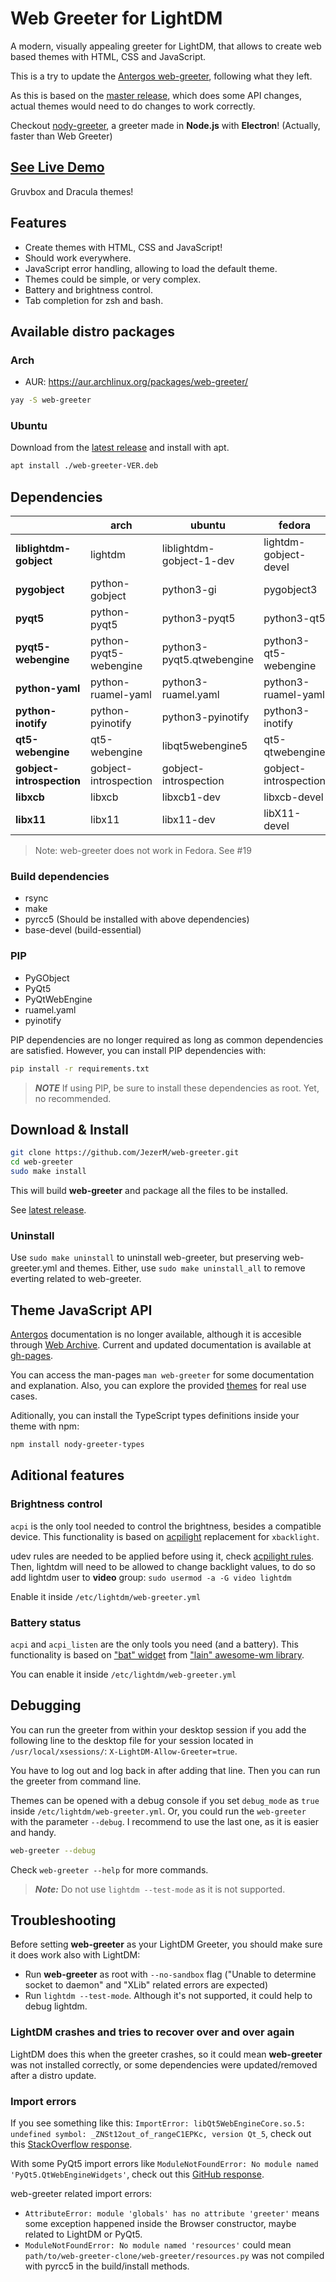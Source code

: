 # Web Greeter for LightDM

A modern, visually appealing greeter for LightDM, that allows to create web based themes with HTML, CSS and JavaScript.

This is a try to update the [Antergos web-greeter](https://github.com/Antergos/web-greeter), following what they left.

As this is based on the [master release](https://github.com/Antergos/web-greeter/tree/master), which does some API changes, actual themes would need to do changes to work correctly.

Checkout [nody-greeter][nody-greeter], a greeter made in **Node.js** with **Electron**! (Actually, faster than Web Greeter)

## [See Live Demo][live_demo]

Gruvbox and Dracula themes!

## Features

-   Create themes with HTML, CSS and JavaScript!
-   Should work everywhere.
-   JavaScript error handling, allowing to load the default theme.
-   Themes could be simple, or very complex.
-   Battery and brightness control.
-   Tab completion for zsh and bash.

## Available distro packages

### Arch

-   AUR: https://aur.archlinux.org/packages/web-greeter/

```sh
yay -S web-greeter
```

### Ubuntu

Download from the [latest release](https://github.com/JezerM/web-greeter/releases/latest) and
install with apt.

```sh
apt install ./web-greeter-VER.deb
```

## Dependencies

|                           | arch                   | ubuntu                    | fedora                | openSUSE               | debian                    |
| ------------------------- | ---------------------- | ------------------------- | --------------------- | ---------------------- | ------------------------- |
| **liblightdm-gobject**    | lightdm                | liblightdm-gobject-1-dev  | lightdm-gobject-devel | liblightdm-gobject-1-0 | liblightdm-gobject-dev    |
| **pygobject**             | python-gobject         | python3-gi                | pygobject3            | python3-gobject        | python3-gi                |
| **pyqt5**                 | python-pyqt5           | python3-pyqt5             | python3-qt5           | python3-qt5            | python3-pyqt5             |
| **pyqt5-webengine**       | python-pyqt5-webengine | python3-pyqt5.qtwebengine | python3-qt5-webengine | python3-qtwebengine    | python3-pyqt5.qtwebengine |
| **python-yaml**           | python-ruamel-yaml     | python3-ruamel.yaml       | python3-ruamel-yaml   | python3-ruamel-yaml    | python3-ruamel.yaml       |
| **python-inotify**        | python-pyinotify       | python3-pyinotify         | python3-inotify       | python3-inotify        | python3-pyinotify         |
| **qt5-webengine**         | qt5-webengine          | libqt5webengine5          | qt5-qtwebengine       | libqt5-qtwebengine     | libqt5webengine5          |
| **gobject-introspection** | gobject-introspection  | gobject-introspection     | gobject-introspection | gobject-introspection  | gobject-introspection     |
| **libxcb**                | libxcb                 | libxcb1-dev               | libxcb-devel          | libxcb                 | libxcb1-dev               |
| **libx11**                | libx11                 | libx11-dev                | libX11-devel          | libx11                 | libx11-dev                |

> Note: web-greeter does not work in Fedora. See #19

### Build dependencies

-   rsync
-   make
-   pyrcc5 (Should be installed with above dependencies)
-   base-devel (build-essential)

### PIP

-   PyGObject
-   PyQt5
-   PyQtWebEngine
-   ruamel.yaml
-   pyinotify

PIP dependencies are no longer required as long as common dependencies are satisfied. However, you
can install PIP dependencies with:

```sh
pip install -r requirements.txt
```

> **_NOTE_** If using PIP, be sure to install these dependencies as root. Yet, no recommended.

## Download & Install

```sh
git clone https://github.com/JezerM/web-greeter.git
cd web-greeter
sudo make install
```

This will build **web-greeter** and package all the files to be installed.

See [latest release][releases].

### Uninstall

Use `sudo make uninstall` to uninstall web-greeter, but preserving web-greeter.yml and themes.
Either, use `sudo make uninstall_all` to remove everting related to web-greeter.

## Theme JavaScript API

[Antergos][antergos] documentation is no longer available, although it is accesible through [Web Archive][webarchive]. Current and updated documentation is available at [gh-pages][gh-pages].

You can access the man-pages `man web-greeter` for some documentation and explanation. Also, you can explore the provided [themes](./themes) for real use cases.

Aditionally, you can install the TypeScript types definitions inside your theme with npm:

```sh
npm install nody-greeter-types
```

## Aditional features

### Brightness control

`acpi` is the only tool needed to control the brightness, besides a compatible device. This functionality is based on [acpilight][acpilight] replacement for `xbacklight`.

udev rules are needed to be applied before using it, check [acpilight rules][acpilight_rules]. Then, lightdm will need to be allowed to change backlight values, to do so add lightdm user to **video** group: `sudo usermod -a -G video lightdm`

Enable it inside `/etc/lightdm/web-greeter.yml`

### Battery status

`acpi` and `acpi_listen` are the only tools you need (and a battery). This functionality is based on ["bat" widget][bat_widget] from ["lain" awesome-wm library][lain].

You can enable it inside `/etc/lightdm/web-greeter.yml`

## Debugging

You can run the greeter from within your desktop session if you add the following line to the desktop file for your session located in `/usr/local/xsessions/`: `X-LightDM-Allow-Greeter=true`.

You have to log out and log back in after adding that line. Then you can run the greeter from command line.

Themes can be opened with a debug console if you set `debug_mode` as `true` inside `/etc/lightdm/web-greeter.yml`. Or, you could run the `web-greeter` with the parameter `--debug`. I recommend to use the last one, as it is easier and handy.

```sh
web-greeter --debug
```

Check `web-greeter --help` for more commands.

> **_Note:_** Do not use `lightdm --test-mode` as it is not supported.

## Troubleshooting

Before setting **web-greeter** as your LightDM Greeter, you should make sure it does work also with LightDM:

-   Run **web-greeter** as root with `--no-sandbox` flag ("Unable to determine socket to daemon" and "XLib" related errors are expected)
-   Run `lightdm --test-mode`. Although it's not supported, it could help to debug lightdm.

### LightDM crashes and tries to recover over and over again

LightDM does this when the greeter crashes, so it could mean **web-greeter** was not installed correctly, or some dependencies were updated/removed after a distro update.

### Import errors

If you see something like this: `ImportError: libQt5WebEngineCore.so.5: undefined symbol: _ZNSt12out_of_rangeC1EPKc, version Qt_5`, check out this [StackOverflow response](https://stackoverflow.com/a/68811630).

With some PyQt5 import errors like `ModuleNotFoundError: No module named 'PyQt5.QtWebEngineWidgets'`, check out this [GitHub response](https://github.com/spyder-ide/spyder/issues/8952#issuecomment-499418456).

web-greeter related import errors:

-   `AttributeError: module 'globals' has no attribute 'greeter'` means some exception happened inside the Browser constructor, maybe related to LightDM or PyQt5.
-   `ModuleNotFoundError: No module named 'resources'` could mean `path/to/web-greeter-clone/web-greeter/resources.py` was not compiled with pyrcc5 in the build/install methods.

[antergos]: https://github.com/Antergos "Antergos"
[nody-greeter]: https://github.com/JezerM/nody-greeter "Nody Greeter"
[cx_freeze]: https://github.com/marcelotduarte/cx_Freeze "cx_Freeze"
[acpilight]: https://gitlab.com/wavexx/acpilight/ "acpilight"
[acpilight_rules]: https://gitlab.com/wavexx/acpilight/-/blob/master/90-backlight.rules "udev rules"
[bat_widget]: https://github.com/lcpz/lain/blob/master/widget/bat.lua "Battery widget"
[lain]: https://github.com/lcpz/lain "Lain awesome library"
[webarchive]: https://web.archive.org/web/20190524032923/https://doclets.io/Antergos/web-greeter/stable "Web Archive"
[gh-pages]: https://jezerm.github.io/web-greeter/ "API Documentation"
[live_demo]: https://jezerm.github.io/web-greeter-themes/ "Live Demo"
[releases]: https://github.com/JezerM/web-greeter/releases "Releases"
